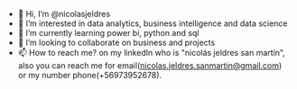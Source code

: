 - 👋 Hi, I’m @nicolasjeldres
- 👀 I’m interested in data analytics, business intelligence and data science
- 🌱 I’m currently learning power bi, python and sql
- 💞️ I’m looking to collaborate on business and projects
- 📫 How to reach me? on my linkedln who is "nicolás jeldres san martín", also you can reach me for email(nicolas.jeldres.sanmartin@gmail.com) or my number phone(+56973952678).

<!---
nicolasjeldres/nicolasjeldres is a ✨ special ✨ repository because its `README.md` (this file) appears on your GitHub profile.
You can click the Preview link to take a look at your changes.
--->
